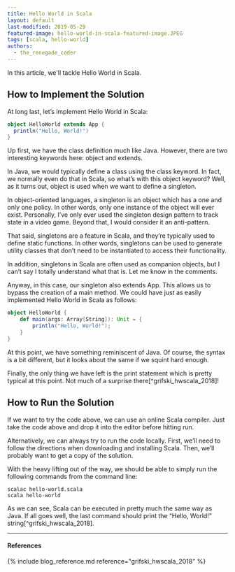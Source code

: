 ```yaml
---
title: Hello World in Scala
layout: default
last-modified: 2019-05-29
featured-image: hello-world-in-scala-featured-image.JPEG
tags: [scala, hello-world]
authors:
  - the_renegade_coder
---
```


In this article, we'll tackle Hello World in Scala.

## How to Implement the Solution

At long last, let’s implement Hello World in Scala:

```scala
object HelloWorld extends App {
  println("Hello, World!")
}
```

Up first, we have the class definition much like Java. However, 
there are two interesting keywords here: object and extends.

In Java, we would typically define a class using the class keyword. 
In fact, we normally even do that in Scala, so what’s with this 
object keyword? Well, as it turns out, object is used when we want 
to define a singleton.

In object-oriented languages, a singleton is an object which has a 
one and only one policy. In other words, only one instance of the 
object will ever exist. Personally, I’ve only ever used the singleton 
design pattern to track state in a video game. Beyond that, I would 
consider it an anti-pattern.

That said, singletons are a feature in Scala, and they’re typically 
used to define static functions. In other words, singletons can be 
used to generate utility classes that don’t need to be instantiated 
to access their functionality.

In addition, singletons in Scala are often used as companion objects, 
but I can’t say I totally understand what that is. Let me know in the 
comments.

Anyway, in this case, our singleton also extends App. This allows us 
to bypass the creation of a main method. We could have just as easily 
implemented Hello World in Scala as follows:

```scala
object HelloWorld {
    def main(args: Array[String]): Unit = {
        println("Hello, World!");
    }
}
```

At this point, we have something reminiscent of Java. Of course, the syntax 
is a bit different, but it looks about the same if we squint hard enough.

Finally, the only thing we have left is the print statement which is pretty 
typical at this point. Not much of a surprise there[^grifski_hwscala_2018]!

## How to Run the Solution

If we want to try the code above, we can use an online Scala compiler. Just 
take the code above and drop it into the editor before hitting run.

Alternatively, we can always try to run the code locally. First, we’ll need 
to follow the directions when downloading and installing Scala. Then, we’ll 
probably want to get a copy of the solution.

With the heavy lifting out of the way, we should be able to simply run the 
following commands from the command line:

```shell
scalac hello-world.scala
scala hello-world
```

As we can see, Scala can be executed in pretty much the same way as Java. If 
all goes well, the last command should print the “Hello, World!” string[^grifski_hwscala_2018].

---

#### References

{% include blog_reference.md reference="grifski_hwscala_2018" %}
